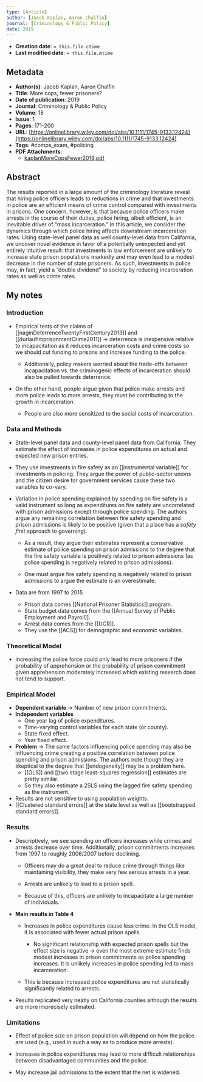 ```yaml
---
type: [Article]
author: [Jacob Kaplan, Aaron Chalfin]
journal: [Criminology & Public Policy]
date: 2019
---
```


* **Creation date**: `= this.file.ctime`
* **Last modified date**: `= this.file.mtime`

## Metadata

* **Author(s)**: Jacob Kaplan, Aaron Chalfin
* **Title**: More cops, fewer prisoners?
* **Date of publication**: 2019
* **Journal**: Criminology & Public Policy
* **Volume**: 18
* **Issue**: 1
* **Pages**: 171-200
* **URL**: [https://onlinelibrary.wiley.com/doi/abs/10.1111/1745-9133.12424](https://onlinelibrary.wiley.com/doi/abs/10.1111/1745-9133.12424)
* **Tags**: #comps_exam, #policing
* **PDF Attachments**:
  * [kaplanMoreCopsFewer2019.pdf](zotero://open-pdf/library/items/YZLSNTRQ)

## Abstract

The results reported in a large amount of the criminology literature reveal that hiring police officers leads to reductions in crime and that investments in police are an efficient means of crime control compared with investments in prisons. One concern, however, is that because police officers make arrests in the course of their duties, police hiring, albeit efficient, is an inevitable driver of “mass incarceration.” In this article, we consider the dynamics through which police hiring affects downstream incarceration rates. Using state-level panel data as well county-level data from California, we uncover novel evidence in favor of a potentially unexpected and yet entirely intuitive result: that investments in law enforcement are unlikely to increase state prison populations markedly and may even lead to a modest decrease in the number of state prisoners. As such, investments in police may, in fact, yield a “double dividend” to society by reducing incarceration rates as well as crime rates.

## My notes

### Introduction

* Empirical tests of the claims of [[naginDeterrenceTwentyFirstCentury2013]] and [[durlaufImprisonmentCrime2011]] -> deterrence is inexpensive relative to incapacitation as it reduces incarceration costs and crime costs so we should cut funding to prisons and increase funding to the police.

	* Additionally, policy makers worried about the trade-offs between incapacitation vs. the criminogenic effects of incarceration should also be pulled towards deterrence.

* On the other hand, people argue given that police make arrests and more police leads to more arrests, they must be contributing to the growth in incarceration.
  
	* People are also more sensitized to the social costs of incarceration.

### Data and Methods

* State-level panel data and county-level panel data from California. They estimate the effect of increases in police expenditures on actual and expected new prison entries.

* They use investments in fire safety as an [[instrumental variable]] for investments in policing. They argue the power of public-sector unions and the citizen desire for government services cause these two variables to co-vary.
  
* Variation in police spending explained by spending on fire safety is a valid instrument so long as expenditures on fire safety are uncorrelated with prison admissions except through police spending. The authors argue any remaining correlation between fire safety spending and prison admissions is likely to be positive (given that a place has a *safety first* approach to governing).

	* As a result, they argue their estimates represent a conservative estimate of police spending on prison admissions to the degree that the fire safety variable is positively related to prison admissions (as police spending is negatively related to prison admissions).

	* One must argue fire safety spending is negatively related to prison admissions to argue the estimate is an overestimate.
	  
* Data are from 1997 to 2015.
	* Prison data comes [[National Prisoner Statistics]] program.
	* State budget data comes from the [[Annual Survey of Public Employment and Payroll]].
	* Arrest data comes from the [[UCR]].
	* They use the [[ACS]] for demographic and economic variables.

### Theoretical Model

* Increasing the police force could only lead to more prisoners if the probability of apprehension or the probability of prison commitment given apprehension moderately increased which existing research does not tend to support.

### Empirical Model

* **Dependent variable** -> Number of new prison commitments.
* **Independent variables**
	* One year lag of police expenditures.
	* Time-varying control variables for each state (or county).
	* State fixed effect.
	* Year fixed effect.
* **Problem** -> The same factors influencing police spending may also be influencing crime creating a positive correlation between police spending and prison admissions. The authors note though they are skeptical to the degree that [[endogeneity]] may be a problem here.
	* [[OLS]] and [[two stage least-squares regression]] estimates are pretty similar.
	* So they also estimate a 2SLS using the lagged fire safety spending as the instrument.
* Results are not sensitive to using population weights.
* [[Clustered standard errors]] at the state level as well as [[bootstrapped standard errors]].

### Results

* Descriptively, we see spending on officers increases while crimes and arrests decrease over time. Additionally, prison commitments increases from 1997 to roughly 2006/2007 before declining.
  
	* Officers may do a great deal to reduce crime through things like maintaining visibility, they make very few serious arrests in a year.
	  
	* Arrests are unlikely to lead to a prison spell.
	  
	* Because of this, officers are unlikely to incapacitate a large number of individuals.
	  
* **Main results in Table 4**
  
	* Increases in police expenditures cause less crime. In the OLS model, it is associated with fewer actual prison spells.
		* No significant relationship with expected prison spells but the effect size is negative -> even the most extreme estimate finds modest increases in prison commitments as police spending increases. It is unlikely increases in police spending led to mass incarceration.

	* This is because increased police expenditures are not statistically significantly related to arrests.
	  
* Results replicated very neatly on California counties although the results are more imprecisely estimated.

### Limitations

* Effect of police size on prison population will depend on how the police are used (e.g., used in such a way as to produce more arrests).
  
* Increases in police expenditures may lead to more difficult relationships between disadvantaged communities and the police.
  
* May increase jail admissions to the extent that the net is widened. 